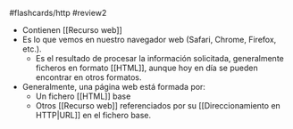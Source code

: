 #flashcards/http 
#review2

- Contienen [[Recurso web]]
- Es lo que vemos en nuestro navegador web (Safari, Chrome, Firefox, etc.).
	- Es el resultado de procesar la información solicitada, generalmente ficheros en formato [[HTML]], aunque hoy en día se pueden encontrar en otros formatos.
- Generalmente, una página web está formada por:
	- Un fichero [[HTML]] base
	- Otros [[Recurso web]] referenciados por su [[Direccionamiento en HTTP|URL]] en el fichero base.
